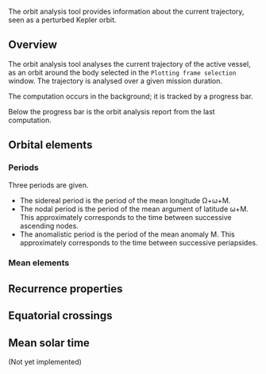 The orbit analysis tool provides information about the current trajectory, seen as a perturbed Kepler orbit.

## Overview

The orbit analysis tool analyses the current trajectory of the active vessel, as an orbit around the body selected in the `Plotting frame selection` window. The trajectory is analysed over a given mission duration. 

The computation occurs in the background; it is tracked by a progress bar.

Below the progress bar is the orbit analysis report from the last computation.

## Orbital elements

### Periods

Three periods are given.

- The sidereal period is the period of the mean longitude Ω+ω+M. 
- The nodal period is the period of the mean argument of latitude ω+M. This approximately corresponds to the time between successive ascending nodes.
- The anomalistic period is the period of the mean anomaly M. This approximately corresponds to the time between successive periapsides.

### Mean elements

## Recurrence properties

## Equatorial crossings

## Mean solar time
(Not yet implemented)